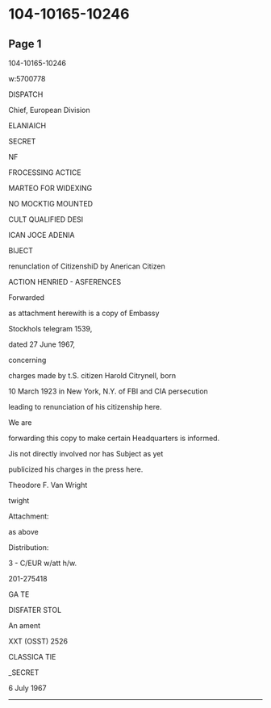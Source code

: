 # 104-10165-10246

## Page 1

104-10165-10246

w:5700778

DISPATCH

Chief, European Division

ELANIAICH

SECRET

NF

FROCESSING ACTICE

MARTEO FOR WIDEXING

NO MOCKTIG MOUNTED

CULT QUALIFIED DESI

ICAN JOCE ADENIA

BIJECT

renunclation of CitizenshiD by Anerican Citizen

ACTION HENRIED - ASFERENCES

Forwarded

as attachment herewith is a copy of Embassy

Stockhols telegram 1539,

dated 27 June 1967,

concerning

charges made by t.S. citizen Harold Citrynell, born

10 March 1923 in New York, N.Y. of FBI and CIA persecution

leading to renunciation of his citizenship here.

We are

forwarding this copy to make certain Headquarters is informed.

Jis not directly involved nor has Subject as yet

publicized his charges in the press here.

Theodore F. Van Wright

twight

Attachment:

as above

Distribution:

3 - C/EUR w/att h/w.

201-275418

GA TE

DISFATER STOL

An ament

XXT (OSST) 2526

CLASSICA TIE

_SECRET

6 July 1967

---

